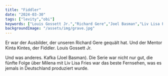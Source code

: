 ```yaml
---
title: "Fiddler"
date: "2024-03-30"
tags: ["levity","obi"]
keywords: ["Louis Gossett Jr.","Richard Gere","Joel Basman","Liv Lisa Fries"]
backgroundImage: "/assets/img/grave.jpg"
---
```

Er war der Ausbilder, der unseren Richard Gere gequält hat. Und der Mentor Kinta Kintes, der Fiddler.
Louis Gossett Jr.


Und was anderes. Kafka (Joel Basman). Die Serie war nicht nur gut, die fünfte Folge über Milena mit Liv Lisa Fries war das beste Fernsehen, was es jemals in Deutschland produziert wurde.